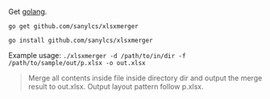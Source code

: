 Get [golang](https://golang.org/doc/install).

`go get github.com/sanylcs/xlsxmerger`

`go install github.com/sanylcs/xlsxmerger`

Example usage:
`./xlsxmerger -d /path/to/in/dir -f /path/to/sample/out/p.xlsx -o out.xlsx`
> Merge all contents inside file inside directory dir and output the merge
> result to out.xlsx. Output layout pattern follow p.xlsx.
